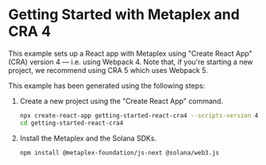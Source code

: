 # Getting Started with Metaplex and CRA 4

This example sets up a React app with Metaplex using "Create React App" (CRA) version 4 — i.e. using Webpack 4. Note that, if you're starting a new project, we recommend using CRA 5 which uses Webpack 5.

This example has been generated using the following steps:

1. Create a new project using the "Create React App" command.
    ```sh
    npx create-react-app getting-started-react-cra4 --scripts-version 4.0.3
    cd getting-started-react-cra4
    ```

2. Install the Metaplex and the Solana SDKs.
    ```sh
    npm install @metaplex-foundation/js-next @solana/web3.js
    ```
